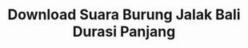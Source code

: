 ---
layout: post
title: "Download Suara Burung Jalak Bali Durasi Panjang"
categories: [Suara Burung]
---